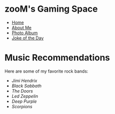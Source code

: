 # zooM's Gaming Space
<p><nav>
      <ul>
        <li><a href="README.md">Home</a></li>        
        <li><a href="aboutme.md">About Me</a></li>
        <li><a href="photoalbum.md">Photo Album</a></li>
        <li><a href="joke.md">Joke of the Day</a></li>
      </ul>
    </nav></p>
<h1>Music Recommendations</h1>

<p>Here are some of my favorite rock bands:</p>
<ul>
<li><em>Jimi Hendrix</em></li>
<li><em>Black Sabbath</em></li>
<li><em>The Doors</em></li>
<li><em>Led Zeppelin</em></li>
<li><em>Deep Purple</em></li>
<li><em>Scorpions</em></li>
</ul>
